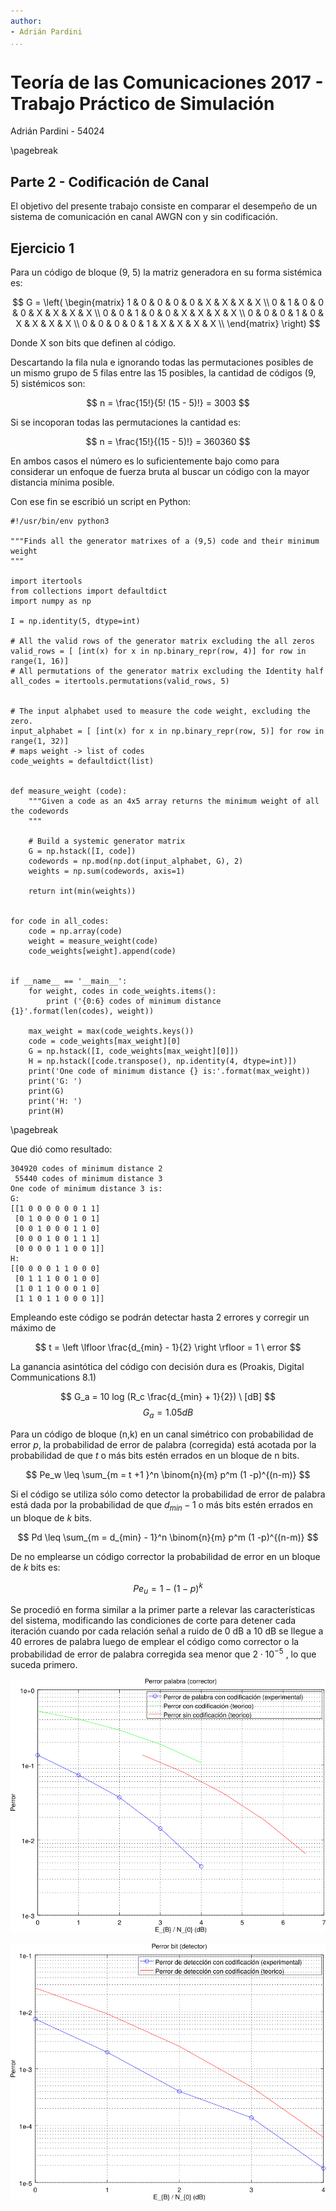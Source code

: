 ```yaml
---
author:
- Adrián Pardini
...
```


# Teoría de las Comunicaciones 2017 - Trabajo Práctico de Simulación

Adrián Pardini - 54024

\pagebreak

## Parte 2 - Codificación de Canal

El objetivo del presente trabajo consiste en comparar el desempeño de un sistema de comunicación en canal AWGN con y sin
codificación.


## Ejercicio 1

Para un código de bloque (9, 5) la matriz generadora en su forma sistémica es:

$$ G = \left( \begin{matrix}
1 & 0 & 0 & 0 & 0 & X & X & X & X \\
0 & 1 & 0 & 0 & 0 & X & X & X & X \\
0 & 0 & 1 & 0 & 0 & X & X & X & X \\
0 & 0 & 0 & 1 & 0 & X & X & X & X \\
0 & 0 & 0 & 0 & 1 & X & X & X & X \\
\end{matrix} \right) $$

Donde X son bits que definen al código.

Descartando la fila nula e ignorando todas las permutaciones posibles de un mismo grupo de 5 filas entre las 15 posibles, la cantidad de códigos (9, 5) sistémicos son:

$$ n = \frac{15!}{5! (15 - 5)!} = 3003 $$


Si se incoporan todas las permutaciones la cantidad es:

$$ n = \frac{15!}{(15 - 5)!} = 360360 $$


En ambos casos el número es lo suficientemente bajo como para considerar un enfoque de fuerza bruta al buscar un código
con la mayor distancia mínima posible.

Con ese fin se escribió un script en Python:


    #!/usr/bin/env python3
    
    """Finds all the generator matrixes of a (9,5) code and their minimum weight
    """
    
    import itertools
    from collections import defaultdict
    import numpy as np
    
    I = np.identity(5, dtype=int)
    
    # All the valid rows of the generator matrix excluding the all zeros
    valid_rows = [ [int(x) for x in np.binary_repr(row, 4)] for row in range(1, 16)]
    # All permutations of the generator matrix excluding the Identity half
    all_codes = itertools.permutations(valid_rows, 5)
    
    
    # The input alphabet used to measure the code weight, excluding the zero.
    input_alphabet = [ [int(x) for x in np.binary_repr(row, 5)] for row in range(1, 32)]
    # maps weight -> list of codes
    code_weights = defaultdict(list)
    
    
    def measure_weight (code):
        """Given a code as an 4x5 array returns the minimum weight of all the codewords
        """
    
        # Build a systemic generator matrix
        G = np.hstack([I, code])
        codewords = np.mod(np.dot(input_alphabet, G), 2)
        weights = np.sum(codewords, axis=1)
    
        return int(min(weights))
    
    
    for code in all_codes:
        code = np.array(code)
        weight = measure_weight(code)
        code_weights[weight].append(code)
    
    
    if __name__ == '__main__':
        for weight, codes in code_weights.items():
            print ('{0:6} codes of minimum distance {1}'.format(len(codes), weight))
    
        max_weight = max(code_weights.keys())
        code = code_weights[max_weight][0]
        G = np.hstack([I, code_weights[max_weight][0]])
        H = np.hstack([code.transpose(), np.identity(4, dtype=int)])
        print('One code of minimum distance {} is:'.format(max_weight))
        print('G: ')
        print(G)
        print('H: ')
        print(H)


\pagebreak

Que dió como resultado:

    304920 codes of minimum distance 2
     55440 codes of minimum distance 3
    One code of minimum distance 3 is:
    G: 
    [[1 0 0 0 0 0 0 1 1]
     [0 1 0 0 0 0 1 0 1]
     [0 0 1 0 0 0 1 1 0]
     [0 0 0 1 0 0 1 1 1]
     [0 0 0 0 1 1 0 0 1]]
    H: 
    [[0 0 0 0 1 1 0 0 0]
     [0 1 1 1 0 0 1 0 0]
     [1 0 1 1 0 0 0 1 0]
     [1 1 0 1 1 0 0 0 1]]

Empleando este código se podrán detectar hasta 2 errores y corregir un máximo de

$$ t = \left \lfloor \frac{d_{min} - 1}{2} \right \rfloor = 1  \  error $$

La ganancia asintótica del código con decisión dura es (Proakis, Digital Communications 8.1)

$$ G_a = 10 log (R_c \frac{d_{min} + 1}{2}) \ [dB] $$
$$ G_a = 1.05 dB $$

Para un código de bloque (n,k) en un canal simétrico con probabilidad de error *p*, la probabilidad de error de palabra (corregida) está
acotada por la probabilidad de que *t* o más bits estén errados en un bloque de n bits.

$$ Pe_w \leq \sum_{m = t +1 }^n \binom{n}{m} p^m (1 -p)^{(n-m)} $$

Si el código se utiliza sólo como detector la probabilidad de error de palabra está dada por la probabilidad de que
$d_{min} - 1$ o más bits estén errados en un bloque de *k* bits.

$$ Pd \leq \sum_{m = d_{min} - 1}^n \binom{n}{m} p^m (1 -p)^{(n-m)} $$

De no emplearse un código corrector la probabilidad de error en un bloque de *k* bits es:

$$ Pe_u = 1 - (1 - p)^k $$


Se procedió en forma similar a la primer parte a relevar las características del sistema, modificando las condiciones de
corte para detener cada iteración cuando por cada relación señal a ruido de 0 dB a 10 dB se llegue a 40 errores de
palabra luego de emplear el código como corrector o la probabilidad de error de palabra corregida sea menor que $2 \cdot 10^{-5}$ , lo que suceda primero.


![Probabilidad de error de palabra al usar el código como corrector (palabras distintas luego de corregir errores)](out/p_error_corrector95.png "P error corrector")

![Probabilidad de error de palabra al usar el código como detector (palabras distintas luego de descartar las detectadas con sindrome no nulo)](out/p_error_detector95.png "P error detector")

